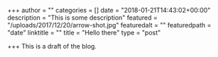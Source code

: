 +++
author = ""
categories = []
date = "2018-01-21T14:43:02+00:00"
description = "This is some description"
featured = "/uploads/2017/12/20/arrow-shot.jpg"
featuredalt = ""
featuredpath = "date"
linktitle = ""
title = "Hello there"
type = "post"

+++
This is a draft of the blog. 